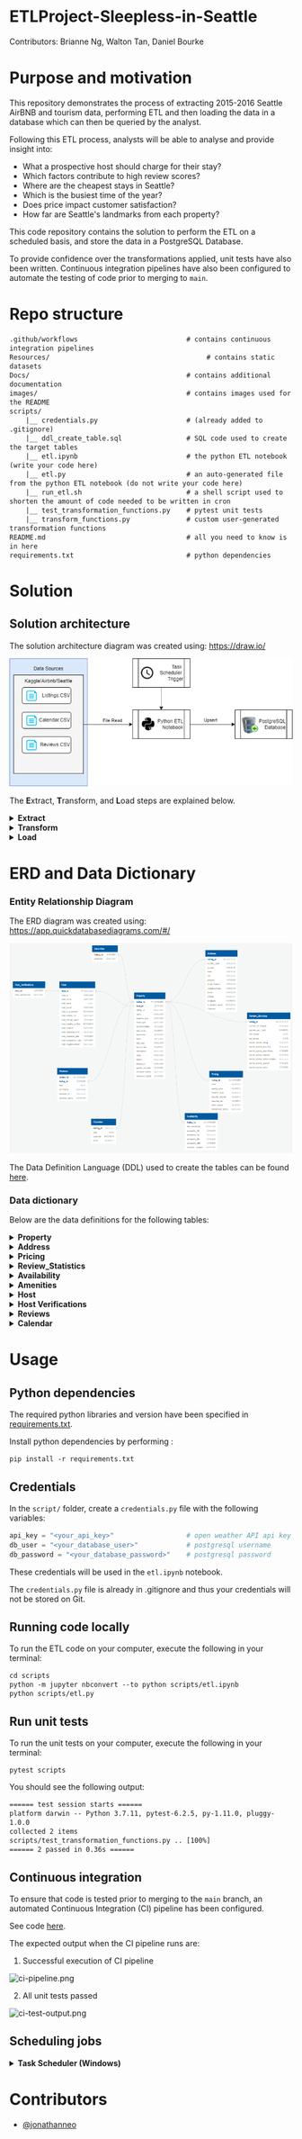 # ETLProject-Sleepless-in-Seattle
Contributors: Brianne Ng, Walton Tan, Daniel Bourke

# Purpose and motivation

This repository demonstrates the process of extracting 2015-2016 Seattle AirBNB and tourism data, performing ETL and then loading the data in a database which can then be queried by the analyst. 

Following this ETL process, analysts will be able to analyse and provide insight into:
 - What a prospective host should charge for their stay?
 - Which factors contribute to high review scores?
 - Where are the cheapest stays in Seattle?
 - Which is the busiest time of the year?
 - Does price impact customer satisfaction?
 - How far are Seattle's landmarks from each property?


This code repository contains the solution to perform the ETL on a scheduled basis, and store the data in a PostgreSQL Database. 

To provide confidence over the transformations applied, unit tests have also been written. Continuous integration pipelines have also been configured to automate the testing of code prior to merging to `main`.  

# Repo structure 
```
.github/workflows                           # contains continuous integration pipelines 
Resources/                                       # contains static datasets 
Docs/                                       # contains additional documentation 
images/                                     # contains images used for the README
scripts/    
    |__ credentials.py                      # (already added to .gitignore)
    |__ ddl_create_table.sql                # SQL code used to create the target tables 
    |__ etl.ipynb                           # the python ETL notebook (write your code here)
    |__ etl.py                              # an auto-generated file from the python ETL notebook (do not write your code here)
    |__ run_etl.sh                          # a shell script used to shorten the amount of code needed to be written in cron 
    |__ test_transformation_functions.py    # pytest unit tests 
    |__ transform_functions.py              # custom user-generated transformation functions 
README.md                                   # all you need to know is in here 
requirements.txt                            # python dependencies 
```

# Solution 

## Solution architecture 

The solution architecture diagram was created using: https://draw.io/ 


![Solution_architecture_diagram.drawio.png](Images/Solution_architecture_diagram.drawio.png)


The **E**xtract, **T**ransform, and **L**oad steps are explained below. 

<details>
<summary><strong> Extract </strong></summary>

#### Data sources 
Data is extracted from the following data sources. 

| No | Data Source | Description | Source Type | URL | 
| - | - | - |- | - |
| 1 | Listings.csv | Contains details of each listing | CSV | https://www.kaggle.com/airbnb/seattle?select=listings.csv | 
| 2 | Calendar.csv | Contains the availability and price of each listing for each date | CSV | https://www.kaggle.com/airbnb/seattle?select=calendar.csv |
| 3 | Reviews.csv | Contains the text commentary for each review | CSV | https://www.kaggle.com/airbnb/seattle?select=reviews.csv 
| 4 | Visit Seattle | Top 25 attractions in Seattle | HTML | https://visitseattle.org/things-to-do/sightseeing/top-25-attractions/ 
| 3 | Google Text Search | Contains coordinates of locations | API | https://developers.google.com/maps/documentation/places/web-service/search-text | 

</details>

<details>
<summary><strong> Transform </strong></summary>


The following transformation scripts are executed: 
| Script | Input | Output |  
| - | - |- |
| [Listing_ETL.ipynb](scripts/Listing_ETL.ipynb) | [1] | `something`, `something`, `something` |
| [Amenities_ETL.ipynb](scripts/Amenities_ETL.ipynb) | [1] | `something`, `something`, `something` |
| [Reviews_ETL.ipynb](scripts/Reviews_ETL.ipynb) | [3] | `something`, `something`, `something` | 
| 

The `etl.ipynb` notebook is converted to `etl.py` by running the code below: 
```sh
python -m jupyter nbconvert --to python etl.ipynb
```
</details>


<details>
<summary><strong> Load </strong></summary>


#### Loading process 
Data is loaded into the PostgreSQL using an upsert (insert/update) statement. 

1. Attempt to insert the records 
2. If fail due to records already existing, then update records 

</details>

# ERD and Data Dictionary

### Entity Relationship Diagram 

The ERD diagram was created using: https://app.quickdatabasediagrams.com/#/

![erd.png](images/erd.png)

The Data Definition Language (DDL) used to create the tables can be found [here](scripts/ddl_create_table.sql). 

### Data dictionary 

Below are the data definitions for the following tables: 
<details>
<summary><strong> Property </strong></summary>


|Column name| Definition | 
|-|-|
|listing_id|The unique id for each listing| 
|host_id| The unique id for the listings host| 
|listing_url| The url of each listing |
|name| The name of each listing|
|property_type| Type of property listing|
|room_type| Whether the entire property is available to the guest or different portions of access to the property|
|accommodates| the maximum number of guests allowed to stay at the listing|
|bathrooms| number of bathrooms available|
|bedrooms| number of bedrooms available|
|beds| number of beds available|
|bed_type| bed type|
|square_feet| square feet|
|description| The description of each listing|
|notes| special comments made by the lister| 
|transit| information on the transit options nearby| 
|picture_url| url for property picture| 
|guests_included| maximum number of people allowed to visit the property|
|minimum_nights| the minimum number of nights which the guest must book|
|maximum_nights| the minimum number of nights which the guest must book|
</details>


<details>
<summary><strong> Address </strong></summary>


|Column name| Definition | 
|-|-|
|listing_id|The unique id for each listing| 
|country_code| location of the listing in terms of country abv.| 
|country| Location of the listing in terms of country| 
|state| location of the listing in terms of State abv.| 
|city| location of the listing in terms of City| 
|zipcode| location of the listing in terms of zipcode| 
|smart_location| location of the listing in terms of City, State| 
|neighborhood| location of the listing in terms of suburb| 
|street| location of the listing in terms of street adress| 
|latitude| Location of the listing in terms of latitude| 
|longitude| Location of the listing in terms of longitude| 
|is_location_exact| Boolean whether the listing has its adress exactly matched| 
</details>


<details>
<summary><strong> Pricing </strong></summary>


|Column name| Definition | 
|-|-|
|listing_id|The unique id for each listing| 
|price| price for 1 night|
|weekly_price| price for 1 week|
|monthly_price| price for 1 month|
|security_deposit| security deposit for the listing|
|cleaning_fee| fee for cleaning for each period of stay|
|extra_people| ??The price for extra people to stay??|
|cancellation policy| how strict the listing is in terms of its cancellation policy |
</details>


<details>
<summary><strong> Review_Statistics </strong></summary>


|Column name| Definition | 
|-|-|
|listing_id|The unique id for each listing| 
|number_of_reviews|Total number of reviews | 
|reviews_per_month|Average number of reviews per month  |
|first_review| The date on which the listing recieved its first review |
|last_review| The date on which the listing recieved its latest review |
|review_scores_rating|Average rating of listing | 
|review_scores_accuracy| The average score out of 10, given by the guests in terms of how accurate the listing description and photos were|
|review_scores_cleanliness| The average score out of 10, given by the guests in terms of how clean the listing was |
|review_scores_checkin| The average score out of 10, given by the guests in terms of how pleasant the checkin process was  |
|review_scores_communication| The average score out of 10, given by the guests in terms of communication to the host |
|review_scores_location| The average score out of 10, given by the guests in terms of how good the location of the listing was |
|review_scores_value| The average score out of 10, given by the guests in terms of value (quality against price)  |
</details>


<details>
<summary><strong> Availability </strong></summary>


|Column name| Definition | 
|-|-|
|listing_id|The unique id for each listing| 
|has_availability| Boolean whether or not the listing is potentially available for booking|
|availability_30| how many days in the next 30 days is the listing available|
|availability_60| how many days in the next 60 days is the listing available|
|availability_90| how many days in the next 90 days is the listing available|
|availability_365| how many days in the next 365 days is the listing available|
|calendar_updated| When the calendar was last updated| 
</details>


<details>
<summary><strong> Amenities </strong></summary>


|Column name| Definition | 
|-|-|
|listing_id|The unique id for each listing|
|amenities|The amenity available for this listing|
</details>


<details>
<summary><strong> Host </strong></summary>


|Column name| Definition | 
|-|-|
|host_id|The unique id for each host|
|host_url| the url for each host| 
|host_name| the name of each host| 
|host_since| the date the host began hosting on Airbnb| 
|host_about| the self-description of the host| 
|host_is_superhost| boolean whether the host is classified as a superhost by AirBNB|
|host_picture_url| link to the hosts picture|
|host_listings_count| The number of listings the host has with AirBNB|
|host_identity_verified| Boolean whether the host has had their identity verified by AirBNB |
|host_location| The hosts location in terms of city, state, country | 
|host_response_time| average time it typically takes the host to respond to queries| 
|host_response_rate| percentage of the time the host responds to queries|
|host_acceptance_rate| percentage of the time the host accepts guests|
|host_neighborhood| The hosts location in terms of suburb|
</details>


<details>
<summary><strong> Host Verifications </strong></summary>
    

|Column name| Definition | 
|-|-|
|host_id|The unique id for each host|
|host_verification_method|The method in which the host is verified by AirBNB|
</details>


<details>
<summary><strong> Reviews </strong></summary>
    

|Column name| Definition | 
|-|-|
|review_id| The unique id for each review of that listing| 
|listing_id|The unique id for each listing| 
|date| The date on which the review was submitted | 
|comments| The written feedback for each review | 
|reviewer_id| The unique id for each reviewer | 
|reviewer_name|The name for each reviewer | 
</details>


<details>
<summary><strong> Calendar </strong></summary>
    

|Column name| Definition | 
|-|-|
|listing_id|The unique id for each listing| 
|date| the date | 
|available| Boolean whether the listing was vacant on that date or not| 
|price| the price to stay on that date provided the listing was available on that date| 
</details>









# Usage 

## Python dependencies 
The required python libraries and version have been specified in [requirements.txt](requirements.txt). 

Install python dependencies by performing : 

```
pip install -r requirements.txt 
```

## Credentials 
In the `script/` folder, create a `credentials.py` file with the following variables:
```py
api_key = "<your_api_key>"                  # open weather API api key 
db_user = "<your_database_user>"            # postgresql username 
db_password = "<your_database_password>"    # postgresql password 
```

These credentials will be used in the `etl.ipynb` notebook. 

The `credentials.py` file is already in .gitignore and thus your credentials will not be stored on Git. 

## Running code locally 
To run the ETL code on your computer, execute the following in your terminal: 

```
cd scripts
python -m jupyter nbconvert --to python scripts/etl.ipynb
python scripts/etl.py
```

## Run unit tests 
To run the unit tests on your computer, execute the following in your terminal: 

```
pytest scripts
```

You should see the following output: 

```
====== test session starts ======
platform darwin -- Python 3.7.11, pytest-6.2.5, py-1.11.0, pluggy-1.0.0
collected 2 items
scripts/test_transformation_functions.py .. [100%]
====== 2 passed in 0.36s ======
```

## Continuous integration 

To ensure that code is tested prior to merging to the `main` branch, an automated Continuous Integration (CI) pipeline has been configured. 

See code [here](.github/workflows/etl-ci.yml). 

The expected output when the CI pipeline runs are: 

1. Successful execution of CI pipeline 

![ci-pipeline.png](images/ci-pipeline.png)


2. All unit tests passed 

![ci-test-output.png](images/ci-test-output.png)



## Scheduling jobs 


<details>
<summary><strong> Task Scheduler (Windows) </strong></summary>

1. Open Task Scheduler on windows 

2. Select `Create task`

![images/task-scheduler-1.png](images/task-scheduler-1.png)

3. Provide a name for the task 

![images/task-scheduler-2.png](images/task-scheduler-2.png)

4. Select `Actions` > `New` 

![images/task-scheduler-3.png](images/task-scheduler-3.png)

5. Provide the following details, and click `OK`: 
    - Program/script: `<provide path to your python.exe in your conda environment folder>`
        - Example: `C:\Users\jonat\anaconda3\envs\PythonData\python.exe`
    - Add arguments (optional): `<provide the etl file>`
        - Example: `etl.py` 
    - Start in (optional): `<provide the path to the etl file>` 
        - Example: `C:\Users\jonat\Documents\weather-etl\scripts`

![images/task-scheduler-4.png](images/task-scheduler-4.png)

6. Select `Triggers` 

![images/task-scheduler-5.png](images/task-scheduler-5.png)

7. Provide details of when you would like the job to run 

![images/task-scheduler-6.png](images/task-scheduler-6.png)

8. Click `OK` 

</details>

# Contributors
- [@jonathanneo](https://github.com/jonathanneo)